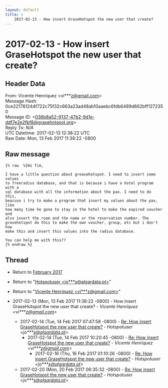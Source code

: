 ```yaml
---
layout: default
title: >
    2017-02-13 - How insert GraseHotspot the new user that create?
---
```


# 2017-02-13 - How insert GraseHotspot the new user that create?

## Header Data

From: Vicente Henríquez \<vi***z@gmail.com\><br>
Message Hash: 0ce221781244f722c75f32c663a23ad48ab10aaebc6fdb6489d662bff1272350<br>
Message ID: \<036b8a52-9137-47b2-9d1e-ddf7e2e2fbf8@grasehotspot.org\><br>
Reply To: _N/A_<br>
UTC Datetime: 2017-02-13 12:38:22 UTC<br>
Raw Date: Mon, 13 Feb 2017 11:38:22 -0800<br>

## Raw message

```
{% raw  %}Hi Tim,

I have a little question about greasehotspot. I need to insert some values 
to freeradius database, and that is because i have a hotel program with a 
sql database with all the information about the pax. I need to do this, 
beacuse i try to make a program that insert my values about the pax, like 
how many time he gone to stay in the hotel to make the expired voucher and 
also insert the room and the name or the reservation number. The 
grasehotspot do this to make the own voucher, group, etc but i don't how 
make this and insert this values into the radius database.

You can help me with this??
{% endraw %}
```

## Thread

+ Return to [February 2017](/archive/2017/02)

+ Return to "[Hotspotuser <jo***s<span>@</span>algardata.pt>](/authors/jo___s_at_algardata_pt)"
+ Return to "[Vicente Henríquez <vi***z<span>@</span>gmail.com>](/authors/vi___z_at_gmail_com)"

+ 2017-02-13 (Mon, 13 Feb 2017 11:38:22 -0800) - How insert GraseHotspot the new user that create? - _Vicente Henríquez \<vi***z@gmail.com\>_
  + 2017-02-14 (Tue, 14 Feb 2017 07:47:58 -0800) - [Re: How insert GraseHotspot the new user that create?](/archive/2017/02/a265aa6b1292300fd81f9d04c7fe0eed766b475c47db811b3f4ffb33885e58e9) - _Hotspotuser \<jo***s@algardata.pt\>_
    + 2017-02-14 (Tue, 14 Feb 2017 10:20:45 -0800) - [Re: How insert GraseHotspot the new user that create?](/archive/2017/02/c9ea9860f51025b5554895622db9f114a881b1b81400c5f989ced38447c7a22c) - _Vicente Henríquez \<vi***z@gmail.com\>_
      + 2017-02-16 (Thu, 16 Feb 2017 01:10:26 -0800) - [Re: How insert GraseHotspot the new user that create?](/archive/2017/02/26c9933995925c59d6a25849ea9cac21a4f0cd8b99bd6c7d82336928673d3f98) - _Hotspotuser \<jo***s@algardata.pt\>_
  + 2017-02-20 (Mon, 20 Feb 2017 06:35:32 -0800) - [Re: How insert GraseHotspot the new user that create?](/archive/2017/02/d8090a4c6169cab8df04c037a6f473d1f5a2402787cc692cca4288e369e395b5) - _Hotspotuser \<jo***s@algardata.pt\>_

